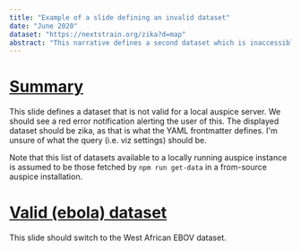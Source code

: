 ```yaml
---
title: "Example of a slide defining an invalid dataset"
date: "June 2020"
dataset: "https://nextstrain.org/zika?d=map"
abstract: "This narrative defines a second dataset which is inaccessible by (locally running) auspice and should display an error."
---
```


# [Summary](https://nextstrain.org/dataset-doesnt-exist?c=region&d=tree&legend=open&onlyPanels&p=full&sidebar=closed)

This slide defines a dataset that is not valid for a local auspice server.
We should see a red error notification alerting the user of this.
The displayed dataset should be zika, as that is what the YAML frontmatter defines.
I'm unsure of what the query (i.e. viz settings) should be.

Note that this list of datasets available to a locally running auspice instance is assumed to be those fetched by `npm run get-data` in a from-source auspice installation.



# [Valid (ebola) dataset](https://nextstrain.org/ebola?d=map)

This slide should switch to the West African EBOV dataset.

